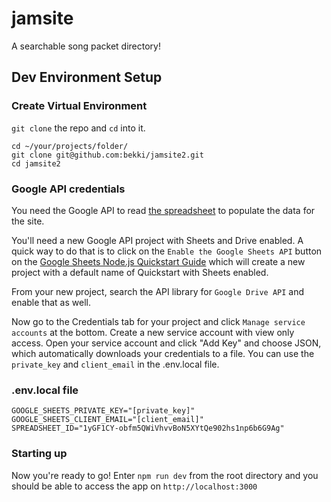 # jamsite

A searchable song packet directory!

## Dev Environment Setup

### Create Virtual Environment

`git clone` the repo and `cd` into it.

```
cd ~/your/projects/folder/
git clone git@github.com:bekki/jamsite2.git
cd jamsite2
```

### Google API credentials

You need the Google API to read [the spreadsheet](https://docs.google.com/spreadsheets/d/1yGF1CY-obfm5QWiVhvvBoN5XYtQe902hs1np6b6G9Ag/edit#gid=0) to populate the data for the site.

You'll need a new Google API project with Sheets and Drive enabled. A quick way to do that is to click on the `Enable the Google Sheets API` button on the [Google Sheets Node.js Quickstart Guide](https://developers.google.com/sheets/api/quickstart/nodejs)
which will create a new project with a default name of Quickstart with Sheets enabled.

From your new project, search the API library for `Google Drive API` and enable that as well.

Now go to the Credentials tab for your project and click `Manage service accounts` at the bottom. Create a new service account with view only access. Open your service account and click "Add Key" and choose JSON, which automatically downloads your credentials to a file. You can use the `private_key` and `client_email` in the .env.local file.

### .env.local file

```
GOOGLE_SHEETS_PRIVATE_KEY="[private_key]"
GOOGLE_SHEETS_CLIENT_EMAIL="[client_email]"
SPREADSHEET_ID="1yGF1CY-obfm5QWiVhvvBoN5XYtQe902hs1np6b6G9Ag"
```

### Starting up

Now you're ready to go! Enter `npm run dev` from the root directory and you should be able to access the app on `http://localhost:3000`
